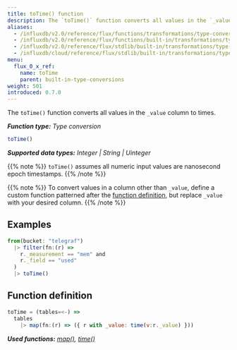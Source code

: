```yaml
---
title: toTime() function
description: The `toTime()` function converts all values in the `_value` column to times.
aliases:
  - /influxdb/v2.0/reference/flux/functions/transformations/type-conversions/totime
  - /influxdb/v2.0/reference/flux/functions/built-in/transformations/type-conversions/totime/
  - /influxdb/v2.0/reference/flux/stdlib/built-in/transformations/type-conversions/totime/
  - /influxdb/cloud/reference/flux/stdlib/built-in/transformations/type-conversions/totime/
menu:
  flux_0_x_ref:
    name: toTime
    parent: built-in-type-conversions
weight: 501
introduced: 0.7.0
---
```


The `toTime()` function converts all values in the `_value` column to times.

_**Function type:** Type conversion_  

```js
toTime()
```

_**Supported data types:** Integer | String | Uinteger_

{{% note %}}
`toTime()` assumes all numeric input values are nanosecond epoch timestamps.
{{% /note %}}

{{% note %}}
To convert values in a column other than `_value`, define a custom function
patterned after the [function definition](#function-definition),
but replace `_value` with your desired column.
{{% /note %}}

## Examples
```js
from(bucket: "telegraf")
  |> filter(fn:(r) =>
    r._measurement == "mem" and
    r._field == "used"
  )
  |> toTime()
```

## Function definition
```js
toTime = (tables=<-) =>
  tables
    |> map(fn:(r) => ({ r with _value: time(v:r._value) }))
```

_**Used functions:**
[map()](/influxdb/v2.0/reference/flux/stdlib/built-in/transformations/map),
[time()](/influxdb/v2.0/reference/flux/stdlib/built-in/transformations/type-conversions/time)_
